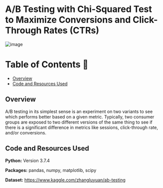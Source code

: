 # A/B Testing with Chi-Squared Test to Maximize Conversions and Click-Through Rates (CTRs)

![image](https://user-images.githubusercontent.com/45563371/102698671-1b83d500-427a-11eb-8000-5cd455e57c99.png)

Table of Contents :bookmark_tabs:
=================
- [Overview](#overview)
- [Code and Resources Used](#code-and-resources-used)

## Overview
A/B testing in its simplest sense is an experiment on two variants to see which performs better based on a given metric. Typically, two consumer groups are exposed to two different versions of the same thing to see if there is a significant difference in metrics like sessions, click-through rate, and/or conversions.

## Code and Resources Used
**Python:** Version 3.7.4

**Packages:** pandas, numpy, matplotlib, scipy

**Dataset:** https://www.kaggle.com/zhangluyuan/ab-testing

